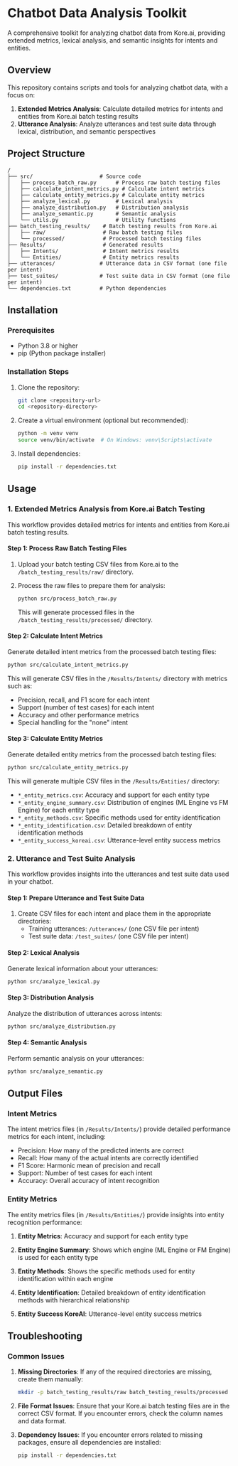 # Chatbot Data Analysis Toolkit

A comprehensive toolkit for analyzing chatbot data from Kore.ai, providing extended metrics, lexical analysis, and semantic insights for intents and entities.

## Overview

This repository contains scripts and tools for analyzing chatbot data, with a focus on:

1. **Extended Metrics Analysis**: Calculate detailed metrics for intents and entities from Kore.ai batch testing results
2. **Utterance Analysis**: Analyze utterances and test suite data through lexical, distribution, and semantic perspectives

## Project Structure

```
/
├── src/                     # Source code
│   ├── process_batch_raw.py      # Process raw batch testing files
│   ├── calculate_intent_metrics.py # Calculate intent metrics
│   ├── calculate_entity_metrics.py # Calculate entity metrics
│   ├── analyze_lexical.py        # Lexical analysis
│   ├── analyze_distribution.py   # Distribution analysis
│   ├── analyze_semantic.py       # Semantic analysis
│   └── utils.py                  # Utility functions
├── batch_testing_results/    # Batch testing results from Kore.ai
│   ├── raw/                  # Raw batch testing files
│   └── processed/            # Processed batch testing files
├── Results/                  # Generated results
│   ├── Intents/              # Intent metrics results
│   └── Entities/             # Entity metrics results
├── utterances/              # Utterance data in CSV format (one file per intent)
├── test_suites/             # Test suite data in CSV format (one file per intent)
└── dependencies.txt         # Python dependencies
```

## Installation

### Prerequisites

- Python 3.8 or higher
- pip (Python package installer)

### Installation Steps

1. Clone the repository:
   ```bash
   git clone <repository-url>
   cd <repository-directory>
   ```

2. Create a virtual environment (optional but recommended):
   ```bash
   python -m venv venv
   source venv/bin/activate  # On Windows: venv\Scripts\activate
   ```

3. Install dependencies:
   ```bash
   pip install -r dependencies.txt
   ```

## Usage

### 1. Extended Metrics Analysis from Kore.ai Batch Testing

This workflow provides detailed metrics for intents and entities from Kore.ai batch testing results.

#### Step 1: Process Raw Batch Testing Files

1. Upload your batch testing CSV files from Kore.ai to the `/batch_testing_results/raw/` directory.

2. Process the raw files to prepare them for analysis:
   ```bash
   python src/process_batch_raw.py
   ```
   This will generate processed files in the `/batch_testing_results/processed/` directory.

#### Step 2: Calculate Intent Metrics

Generate detailed intent metrics from the processed batch testing files:
```bash
python src/calculate_intent_metrics.py
```

This will generate CSV files in the `/Results/Intents/` directory with metrics such as:
- Precision, recall, and F1 score for each intent
- Support (number of test cases) for each intent
- Accuracy and other performance metrics
- Special handling for the "none" intent

#### Step 3: Calculate Entity Metrics

Generate detailed entity metrics from the processed batch testing files:
```bash
python src/calculate_entity_metrics.py
```

This will generate multiple CSV files in the `/Results/Entities/` directory:
- `*_entity_metrics.csv`: Accuracy and support for each entity type
- `*_entity_engine_summary.csv`: Distribution of engines (ML Engine vs FM Engine) for each entity type
- `*_entity_methods.csv`: Specific methods used for entity identification
- `*_entity_identification.csv`: Detailed breakdown of entity identification methods
- `*_entity_success_koreai.csv`: Utterance-level entity success metrics

### 2. Utterance and Test Suite Analysis

This workflow provides insights into the utterances and test suite data used in your chatbot.

#### Step 1: Prepare Utterance and Test Suite Data

1. Create CSV files for each intent and place them in the appropriate directories:
   - Training utterances: `/utterances/` (one CSV file per intent)
   - Test suite data: `/test_suites/` (one CSV file per intent)

#### Step 2: Lexical Analysis

Generate lexical information about your utterances:
```bash
python src/analyze_lexical.py
```

#### Step 3: Distribution Analysis

Analyze the distribution of utterances across intents:
```bash
python src/analyze_distribution.py
```

#### Step 4: Semantic Analysis

Perform semantic analysis on your utterances:
```bash
python src/analyze_semantic.py
```

## Output Files

### Intent Metrics

The intent metrics files (in `/Results/Intents/`) provide detailed performance metrics for each intent, including:
- Precision: How many of the predicted intents are correct
- Recall: How many of the actual intents are correctly identified
- F1 Score: Harmonic mean of precision and recall
- Support: Number of test cases for each intent
- Accuracy: Overall accuracy of intent recognition

### Entity Metrics

The entity metrics files (in `/Results/Entities/`) provide insights into entity recognition performance:

1. **Entity Metrics**: Accuracy and support for each entity type

2. **Entity Engine Summary**: Shows which engine (ML Engine or FM Engine) is used for each entity type

3. **Entity Methods**: Shows the specific methods used for entity identification within each engine

4. **Entity Identification**: Detailed breakdown of entity identification methods with hierarchical relationship

5. **Entity Success KoreAI**: Utterance-level entity success metrics

## Troubleshooting

### Common Issues

1. **Missing Directories**: If any of the required directories are missing, create them manually:
   ```bash
   mkdir -p batch_testing_results/raw batch_testing_results/processed Results/Intents Results/Entities utterances test_suites
   ```

2. **File Format Issues**: Ensure that your Kore.ai batch testing files are in the correct CSV format. If you encounter errors, check the column names and data format.

3. **Dependency Issues**: If you encounter errors related to missing packages, ensure all dependencies are installed:
   ```bash
   pip install -r dependencies.txt
   ```
